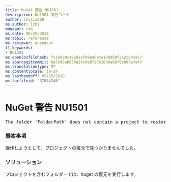 ```yaml
---
title: NuGet 警告 NU1501
description: NU1501 警告コード
author: zhili1208
ms.author: lzhi
manager: rob
ms.date: 06/25/2018
ms.topic: reference
ms.reviewer: anangaur
f1_keywords:
- NU1501
ms.openlocfilehash: fc1ad80c126d1af89a459ce10d960f2a2c84cac7
ms.sourcegitcommit: 8e3546ab630a24cde8725610b6a68f8eb87afa47
ms.translationtype: MT
ms.contentlocale: ja-JP
ms.lasthandoff: 07/05/2018
ms.locfileid: "37844246"
---
```

# <a name="nuget-warning-nu1501"></a>NuGet 警告 NU1501

<pre>The folder 'FolderPath' does not contain a project to restore.</pre>


### <a name="issue"></a>懸案事項
操作しようとして、プロジェクトの復元で見つかりませんでした。 

### <a name="solution"></a>ソリューション
プロジェクトを含むフォルダーでは、nuget の復元を実行します。 
